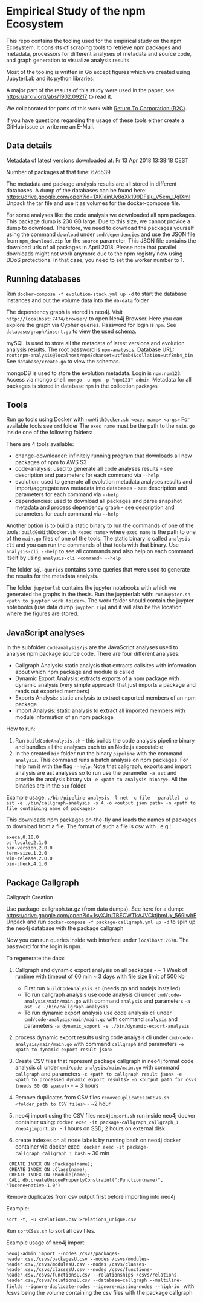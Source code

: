 # Empirical Study of the npm Ecosystem

This repo contains the tooling used for the empirical study on the npm Ecosystem. 
It consists of scraping tools to retrieve npm packages and metadata, processors for different analyses of metadata and source code, and graph generation to visualize analysis results.

Most of the tooling is written in Go except figures which we created using JupyterLab and its python libraries.

A major part of the results of this study were used in the paper, see https://arxiv.org/abs/1902.09217 to read it.

We collaborated for parts of this work with [Return To Corporation (R2C)](https://returntocorp.com/).

If you have questions regarding the usage of these tools either create a GitHub issue or write me an E-Mail.

## Data details

Metadata of latest versions downloaded at:
Fr 13 Apr 2018 13∶38∶18 CEST

Number of packages at that time: 676539

The metadata and package analysis results are all stored in different databases. A dump of the databases can be found here: https://drive.google.com/open?id=1XKlainUy8qXk199DFslu_V5em_UglXmI
Unpack the tar file and use it as volumes for the docker-compose file.

For some analyses like the code analysis we downloaded all npm packages. This package dump is 230 GB large. Due to this size, we cannot provide a dump to download. 
Therefore, we need to download the packages yourself using the command `download` under `cmd/dependencies` and use the JSON file from `npm_download.zip` for the `source` parameter. 
This JSON file contains the download urls of all packages in April 2018. Please note that parallel downloads might not work anymore due to the npm registry now using DDoS protections. In that case, you need to set the worker number to 1. 

## Running databases
Run `docker-compose -f evolution-stack.yml up -d` to start the database instances and put the volume data into the `db-data` folder

The dependency graph is stored in neo4j.
Visit `http://localhost:7474/browser/` to open Neo4j Browser. Here you can explore the graph via Cypher queries.
Password for login is `npm`.
See `database/graph/insert.go` to view the used schema.

mySQL is used to store all the metadata of latest versions and evolution analysis results.
The root password is `npm-analysis`.
Database URL: `root:npm-analysis@localhost/npm?charset=utf8mb4&collation=utf8mb4_bin`
See `database/create.go` to view the schemas.

mongoDB is used to store the evolution metadata.
Login is `npm:npm123`.
Access via mongo shell: `mongo -u npm -p "npm123" admin`.
Metadata for all packages is stored in database `npm` in the collection `packages`


## Tools

Run go tools using Docker with `runWithDocker.sh <exec name> <args>` 
For available tools see `cmd` folder
The `exec name` must be the path to the `main.go` inside one of the following folders:

There are 4 tools available:

- change-downloader: infinitely running program that downloads all new packages of npm to AWS S3
- code-analysis: used to generate all code analyses results - see description and parameters for each command via `--help` 
- evolution: used to generate all evolution metadata analyses results and import/aggregate raw metadata into databases - see description and parameters for each command via `--help`
- dependencies: used to download all packages and parse snapshot metadata and process dependency graph - see description and parameters for each command via `--help`

Another option is to build a static binary to run the commands of one of the tools:
`buildGoWithDocker.sh <exec name>` where `exec name` is the path to one of the `main.go` files of one of the tools. The static binary is called `analysis-cli` and you can run the commands of that tools with that binary. Use `analysis-cli --help` to see all commands and also help on each command itself by using `analysis-cli <command> --help`

The folder `sql-queries` contains some queries that were used to generate the results for the metadata analysis.

The folder `jupyterlab` contains the jupyter notebooks with which we generated the graphs in the thesis. Run the juypterlab with: `runJuypter.sh <path to juypter work folder>`. The work folder should contain the juypter notebooks (use data dump `juypter.zip`) and it will also be the location where the figures are stored.

## JavaScript analyses

In the subfolder `codeanalysis/js` are the JavaScript analyses used to analyse npm package source code.
There are four different analyses:

- Callgraph Analysis: static analysis that extracts callsites with information about which npm package and module is called 
- Dynamic Export Analysis: extracts exports of a npm package with dynamic analysis (very simple approach that just imports a package and reads out exported members)
- Exports Analysis: static analysis to extract exported members of an npm package
- Import Analysis: static analysis to extract all imported members with module information of an npm package

How to run:

1. Run `buildCodeAnalysis.sh` - this builds the code analysis pipeline binary and bundles all the analyses each to an Node.js executable 
2. In the created `bin` folder run the binary `pipeline` with the command `analysis`. This command runs a batch analysis on npm packages. 
For help run it with the flag `--help`. Note that callgraph, exports and import analysis are ast analyses so to run use the parameter `-a ast` and provide the analysis binary via `-e <path to analysis binary>`.
All the binaries are in the `bin` folder.

Example usage:
`./bin/pipeline analysis -l net -c file --parallel -a ast -e ./bin/callgraph-analysis -s 4 -o <output json path> -n <path to file containing name of packages>`

This downloads npm packages on-the-fly and loads the names of packages to download from a file. 
The format of such a file is csv with <PackageName>,<PackageVersion> e.g.: 
```
execa,0.10.0
os-locale,2.1.0
bin-version,2.0.0
term-size,1.2.0
win-release,2.0.0
bin-check,4.1.0
```


## Package Callgraph

Callgraph Creation 

Use package-callgraph.tar.gz (from data dumps). See here for a dump: https://drive.google.com/open?id=1syXJruTBECWTkAJVCktjbmUx_569IwhE
Unpack and run `docker-compose -f package-callgraph.yml up -d` to spin up the neo4j database with the package callgraph

Now you can run queries inside web interface under `localhost:7678`. The password for the login is npm.

To regenerate the data: 

1) Callgraph and dynamic export analysis on all packages - ~ 1 Week of runtime with timeout of 60 min
~ 3 days with file size limit of 500 kb

    - First run `buildCodeAnalysis.sh` (needs go and nodejs installed)
    - To run callgraph analysis use code analysis cli under `cmd/code-analysis/main/main.go` with command `analysis` and parameters `-a ast -e ./bin/callgraph-analysis` 
    - To run dynamic export analysis use code analysis cli under `cmd/code-analysis/main/main.go` with command `analysis` and parameters `-a dynamic_export -e ./bin/dynamic-export-analysis`
2) process dynamic export results using code analysis cli under `cmd/code-analysis/main/main.go` with command `callgraph` and parameters `-e <path to dynamic export result json>`
3) Create CSV files that represent package callgraph in neo4j format code analysis cli under `cmd/code-analysis/main/main.go` with command `callgraph` and parameters `-c <path to callgraph result json> -e <path to processed dynamic export results> -o <output path for csvs (needs 50 GB space)>` - ~ 3 hours
4) Remove duplicates from CSV files `removeDuplicatesInCSVs.sh <folder_path to CSV files>`  - ~2 hour
5) neo4j import using the CSV files `neo4jimport.sh` run inside neo4j docker container using: `docker exec -it package-callgraph_callgraph_1 /neo4jimport.sh
` - 1 hours on SSD; 2 hours on external disk
6) create indexes on all node labels by running bash on neo4j docker container via docker exec ` docker exec -it package-callgraph_callgraph_1 bash`  ~ 30 min
```
 CREATE INDEX ON :Package(name); 
 CREATE INDEX ON :Class(name); 
 CREATE INDEX ON :Module(name); 
 CALL db.createUniquePropertyConstraint(":Function(name)", "lucene+native-1.0")
```

Remove duplicates from csv output first before importing into neo4j

Example: 

`sort -t, -u <relations.csv >relations_unique.csv`

Run `sortCSVs.sh` to sort all csv files.

Example usage of neo4j import:

`neo4j-admin import --nodes /csvs/packages-header.csv,/csvs/packagesU.csv --nodes /csvs/modules-header.csv,/csvs/modulesU.csv --nodes /csvs/classes-header.csv,/csvs/classesU.csv --nodes /csvs/functions-header.csv,/csvs/functionsU.csv --relationships /csvs/relations-header.csv,/csvs/relationsU.csv --database=callgraph --multiline-fields --ignore-duplicate-nodes --ignore-missing-nodes --high-io
`
with /csvs being the volume containing the csv files with the package callgraph
